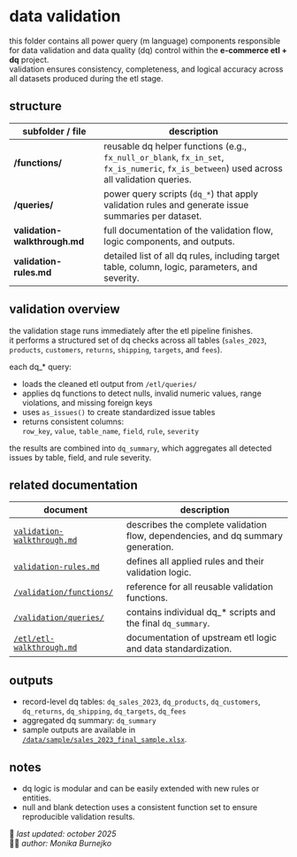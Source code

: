 # data validation
this folder contains all power query (m language) components responsible for data validation and data quality (dq) control within the **e-commerce etl + dq** project.  
validation ensures consistency, completeness, and logical accuracy across all datasets produced during the etl stage.

## structure
| subfolder / file | description |
|------------------|-------------|
| **/functions/** | reusable dq helper functions (e.g., `fx_null_or_blank`, `fx_in_set`, `fx_is_numeric`, `fx_is_between`) used across all validation queries. |
| **/queries/** | power query scripts (`dq_*`) that apply validation rules and generate issue summaries per dataset. |
| **validation-walkthrough.md** | full documentation of the validation flow, logic components, and outputs. |
| **validation-rules.md** | detailed list of all dq rules, including target table, column, logic, parameters, and severity. |

## validation overview
the validation stage runs immediately after the etl pipeline finishes.  
it performs a structured set of dq checks across all tables (`sales_2023`, `products`, `customers`, `returns`, `shipping`, `targets`, and `fees`).

each dq_* query:
- loads the cleaned etl output from `/etl/queries/`
- applies dq functions to detect nulls, invalid numeric values, range violations, and missing foreign keys
- uses `as_issues()` to create standardized issue tables
- returns consistent columns:  
  `row_key`, `value`, `table_name`, `field`, `rule`, `severity`

the results are combined into `dq_summary`, which aggregates all detected issues by table, field, and rule severity.

## related documentation
| document | description |
|-----------|-------------|
| [`validation-walkthrough.md`](./validation-walkthrough.md) | describes the complete validation flow, dependencies, and dq summary generation. |
| [`validation-rules.md`](./validation-rules.md) | defines all applied rules and their validation logic. |
| [`/validation/functions/`](./functions) | reference for all reusable validation functions. |
| [`/validation/queries/`](./queries) | contains individual dq_* scripts and the final `dq_summary`. |
| [`/etl/etl-walkthrough.md`](../etl/etl-walkthrough.md) | documentation of upstream etl logic and data standardization. |

## outputs
- record-level dq tables: `dq_sales_2023`, `dq_products`, `dq_customers`, `dq_returns`, `dq_shipping`, `dq_targets`, `dq_fees`
- aggregated dq summary: `dq_summary`
- sample outputs are available in [`/data/sample/sales_2023_final_sample.xlsx`](../data/sample/sales_2023_final_sample.xlsx).

## notes
- dq logic is modular and can be easily extended with new rules or entities.  
- null and blank detection uses a consistent function set to ensure reproducible validation results.  

📅 *last updated: october 2025*  
👩‍💻 *author: Monika Burnejko*
